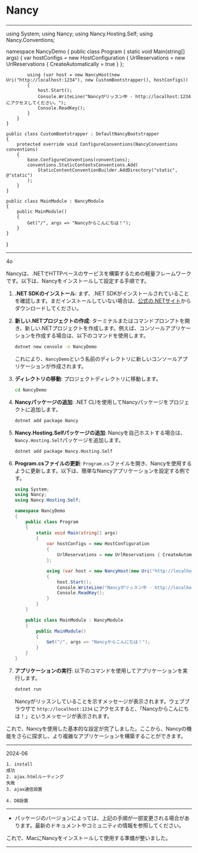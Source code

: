 ###
# Nancy
###


---

using System;
using Nancy;
using Nancy.Hosting.Self;
using Nancy.Conventions;

namespace NancyDemo
{
    public class Program
    {
        static void Main(string[] args)
        {
            var hostConfigs = new HostConfiguration
            {
                UrlReservations = new UrlReservations { CreateAutomatically = true }
            };

            using (var host = new NancyHost(new Uri("http://localhost:1234"), new CustomBootstrapper(), hostConfigs))
            {
                host.Start();
                Console.WriteLine("Nancyがリッスン中 - http://localhost:1234 にアクセスしてください。");
                Console.ReadKey();
            }
        }
    }

    public class CustomBootstrapper : DefaultNancyBootstrapper
    {
        protected override void ConfigureConventions(NancyConventions conventions)
        {
            base.ConfigureConventions(conventions);
            conventions.StaticContentsConventions.Add(
                StaticContentConventionBuilder.AddDirectory("static", @"static")
            );
        }
    }

    public class MainModule : NancyModule
    {
        public MainModule()
        {
            Get("/", args => "Nancyからこんにちは！");
        }
    }
}


---
4o

Nancyは、.NETでHTTPベースのサービスを構築するための軽量フレームワークです。以下は、Nancyをインストールして設定する手順です。

1. **.NET SDKのインストール**: まず、.NET SDKがインストールされていることを確認します。まだインストールしていない場合は、[公式の.NETサイト](https://dotnet.microsoft.com/download)からダウンロードしてください。

2. **新しい.NETプロジェクトの作成**: ターミナルまたはコマンドプロンプトを開き、新しい.NETプロジェクトを作成します。例えば、コンソールアプリケーションを作成する場合は、以下のコマンドを使用します。

   ```bash
   dotnet new console -n NancyDemo
   ```

   これにより、`NancyDemo`という名前のディレクトリに新しいコンソールアプリケーションが作成されます。

3. **ディレクトリの移動**: プロジェクトディレクトリに移動します。

   ```bash
   cd NancyDemo
   ```

4. **Nancyパッケージの追加**: .NET CLIを使用してNancyパッケージをプロジェクトに追加します。

   ```bash
   dotnet add package Nancy
   ```

5. **Nancy.Hosting.Selfパッケージの追加**: Nancyを自己ホストする場合は、`Nancy.Hosting.Self`パッケージを追加します。

   ```bash
   dotnet add package Nancy.Hosting.Self
   ```

6. **Program.csファイルの更新**: `Program.cs`ファイルを開き、Nancyを使用するように更新します。以下は、簡単なNancyアプリケーションを設定する例です。

   ```csharp
   using System;
   using Nancy;
   using Nancy.Hosting.Self;

   namespace NancyDemo
   {
       public class Program
       {
           static void Main(string[] args)
           {
               var hostConfigs = new HostConfiguration
               {
                   UrlReservations = new UrlReservations { CreateAutomatically = true }
               };

               using (var host = new NancyHost(new Uri("http://localhost:1234"), new DefaultNancyBootstrapper(), hostConfigs))
               {
                   host.Start();
                   Console.WriteLine("Nancyがリッスン中 - http://localhost:1234 にアクセスしてください。");
                   Console.ReadKey();
               }
           }
       }

       public class MainModule : NancyModule
       {
           public MainModule()
           {
               Get("/", args => "Nancyからこんにちは！");
           }
       }
   }
   ```

7. **アプリケーションの実行**: 以下のコマンドを使用してアプリケーションを実行します。

   ```bash
   dotnet run
   ```

   Nancyがリッスンしていることを示すメッセージが表示されます。ウェブブラウザで `http://localhost:1234` にアクセスすると、「Nancyからこんにちは！」というメッセージが表示されます。

これで、Nancyを使用した基本的な設定が完了しました。ここから、Nancyの機能をさらに探求し、より複雑なアプリケーションを構築することができます。


---
2024-06
```
1. install
成功
2. ajax.htmlルーティング
失敗
3. ajax通信設置

4. DB設置

```
---

- パッケージのバージョンによっては、上記の手順が一部変更される場合があります。最新のドキュメントやコミュニティの情報を参照してください。

これで、MacにNancyをインストールして使用する準備が整いました。

---
